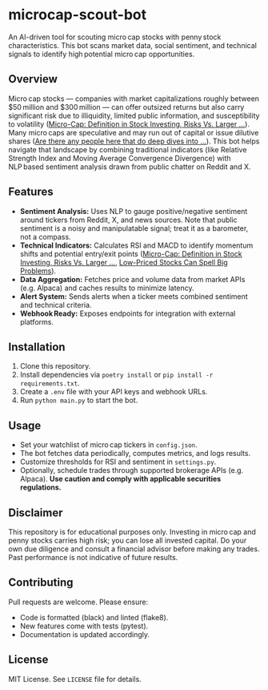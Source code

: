 # microcap-scout-bot  

An AI-driven tool for scouting micro cap stocks with penny stock characteristics. This bot scans market data, social sentiment, and technical signals to identify high potential micro cap opportunities.  

## Overview  

Micro cap stocks — companies with market capitalizations roughly between $50 million and $300 million — can offer outsized returns but also carry significant risk due to illiquidity, limited public information, and susceptibility to volatility ([Micro-Cap: Definition in Stock Investing, Risks Vs. Larger ...](https://www.investopedia.com/terms/m/microcapstock.asp#:~:text=Micro,What%20Is%20a%20Micro%20Cap)). Many micro caps are speculative and may run out of capital or issue dilutive shares ([Are there any people here that do deep dives into ...](https://www.reddit.com/r/ValueInvesting/comments/1m27vmw/are_there_any_people_here_that_do_deep_dives_into/#:~:text=Are%20there%20any%20people%20here,very%20good%20info%20on%20this)). This bot helps navigate that landscape by combining traditional indicators (like Relative Strength Index and Moving Average Convergence Divergence) with NLP based sentiment analysis drawn from public chatter on Reddit and X.  

## Features  

- **Sentiment Analysis:** Uses NLP to gauge positive/negative sentiment around tickers from Reddit, X, and news sources. Note that public sentiment is a noisy and manipulatable signal; treat it as a barometer, not a compass.  
- **Technical Indicators:** Calculates RSI and MACD to identify momentum shifts and potential entry/exit points ([Micro-Cap: Definition in Stock Investing, Risks Vs. Larger ...](https://www.investopedia.com/terms/m/microcapstock.asp#:~:text=3%20Advanced%20Technical%20Indicators%20for,Use%20for%20Trading%20Penny%20Stocks), [Low-Priced Stocks Can Spell Big Problems](https://www.finra.org/investors/insights/low-priced-stocks-big-problems#:~:text=Relative%20Strength%20Index%20,period%20timeframe)).  
- **Data Aggregation:** Fetches price and volume data from market APIs (e.g. Alpaca) and caches results to minimize latency.  
- **Alert System:** Sends alerts when a ticker meets combined sentiment and technical criteria.  
- **Webhook Ready:** Exposes endpoints for integration with external platforms.  

## Installation  

1. Clone this repository.  
2. Install dependencies via `poetry install` or `pip install -r requirements.txt`.  
3. Create a `.env` file with your API keys and webhook URLs.  
4. Run `python main.py` to start the bot.  

## Usage  

- Set your watchlist of micro cap tickers in `config.json`.  
- The bot fetches data periodically, computes metrics, and logs results.  
- Customize thresholds for RSI and sentiment in `settings.py`.  
- Optionally, schedule trades through supported brokerage APIs (e.g. Alpaca). **Use caution and comply with applicable securities regulations.**  

## Disclaimer  

This repository is for educational purposes only. Investing in micro cap and penny stocks carries high risk; you can lose all invested capital. Do your own due diligence and consult a financial advisor before making any trades. Past performance is not indicative of future results.  

## Contributing  

Pull requests are welcome. Please ensure:  
- Code is formatted (black) and linted (flake8).  
- New features come with tests (pytest).  
- Documentation is updated accordingly.  

## License  

MIT License. See `LICENSE` file for details.
